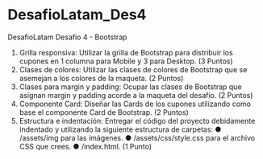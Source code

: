 # DesafioLatam_Des4
DesafioLatam Desafio 4 - Bootstrap
1. Grilla responsiva: Utilizar la grilla de Bootstrap para distribuir los cupones en 1
columna para Mobile y 3 para Desktop.
(3 Puntos)
2. Clases de colores: Utilizar las clases de colores de Bootstrap que se asemejan a los
colores de la maqueta.
(2 Puntos)
3. Clases para margin y padding: Ocupar las clases de Bootstrap que asignan margin y
padding acorde a la maqueta del desafío.
(2 Puntos)
4. Componente Card: Diseñar las Cards de los cupones utilizando como base el
componente Card de Bootstrap.
(2 Puntos)
5. Estructura e indentación: Entregar el código del proyecto debidamente indentado y
utilizando la siguiente estructura de carpetas:
● /assets/img para las imágenes.
● /assets/css/style.css para el archivo CSS que crees.
● /index.html.
(1 Punto)
